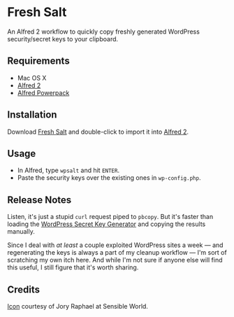 # Fresh Salt

An Alfred 2 workflow to quickly copy freshly generated WordPress security/secret keys to your clipboard.

## Requirements

* Mac OS X
* [Alfred 2](http://www.alfredapp.com)
* [Alfred Powerpack](http://www.alfredapp.com/powerpack/)

## Installation

Download [Fresh Salt](https://raw.github.com/boogah/fresh-salt/master/Fresh%20Salt.alfredworkflow) and double-click to import it into [Alfred 2](http://www.alfredapp.com).

## Usage

* In Alfred, type `wpsalt` and hit `ENTER`.
* Paste the security keys over the existing ones in `wp-config.php`.

## Release Notes

Listen, it's just a stupid `curl` request piped to `pbcopy`. But it's faster than loading the [WordPress Secret Key Generator](https://api.wordpress.org/secret-key/1.1/salt/) and copying the results manually.

Since I deal with *at least* a couple exploited WordPress sites a week — and regenerating the keys is always a part of my cleanup workflow — I'm sort of scratching my own itch here. And while I'm not sure if anyone else will find this useful, I still figure that it's worth sharing.

## Credits

[Icon](http://sensibleworld.com/news/salt-shaker-icon-131/) courtesy of Jory Raphael at Sensible World.

